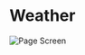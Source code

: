 # Weather 
![Page Screen](https://github.com/JMatoso/weather-app/blob/main/project-images/page.png?raw=true)
